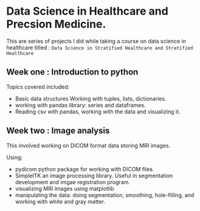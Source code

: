 # Data Science in Healthcare and Precsion Medicine. 


This are series of projects I did while taking a course on data science in healthcare titled : `Data Science in Stratified Healthcare and Stratified Healthcare` 

Week one : Introduction to python
---
Topics covered included:
+ Basic data structures
Working with tuples, lists, dictionaries.
+ working with pandas library:
 series and dataframes.
+ Reading csv with pandas, working with the data and visualizing it. 


Week two : Image analysis
---

This involved working on DICOM format data storing MRI images.

Using; 
+ pydicom python package for working with DICOM files.
+ SimpleITK an image processing library. Useful in segmentation development and imgae registration program.
+ visualizing  MRI images using matplotlib
+ manipulating the data: doing segmentation, smoothing, hole-filling, and working with white and gray matter.

